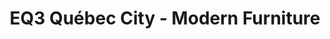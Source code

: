 ---
title: "EQ3 Québec City - Modern Furniture"
url: /quebec/eq3-quebec-city-modern-furniture/
shop: Möbel
---